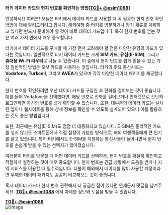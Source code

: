 **터키 데이터 카드의 현지 번호를 확인하는 방법[[TG💪+ @esim1088](https://t.me/s/esim1088)]**

안녕하세요 여러분! 오늘은 터키에서 데이터 카드를 사용할 때 꼭 필요한 현지 번호 확인 방법에 대해 알려드리려고 합니다. 해외여행 중 터키를 방문하거나 장기 체류를 계획하고 있다면 반드시 준비해야 할 것이 바로 데이터 카드입니다. 특히 현지 번호를 얻는 것은 여러 가지 면에서 매우 중요합니다.

터키에서 데이터 카드를 구매할 때 가장 먼저 고려해야 할 점은 다양한 유형의 카드가 있다는 것입니다. 일반적으로 터키 데이터 카드는 크게 **SIM 카드**, **유심(E-SIM)**, 그리고 **휴대용 Wi-Fi 라우터**로 나눌 수 있습니다. 이 중에서 현지 번호를 쉽게 얻을 수 있는 가장 일반적인 방법은 SIM 카드를 사용하는 것입니다. 터키의 주요 통신사로는 **Vodafone**, **Turkcell**, 그리고 **AVEA**가 있으며 각각 다양한 데이터 패키지를 제공합니다.

현지 번호를 확인하려면 우선 데이터 카드를 구입한 후 전화를 걸어보는 것이 좋습니다. 예를 들어 Vodafone을 선택했다면, 해당 번호로 전화를 걸어보거나 인터넷으로 간단히 로그인하면 자신의 번호를 쉽게 확인할 수 있습니다. 또한, 대부분의 데이터 카드는 설치된 앱이나 웹사이트를 통해 상세 정보를 확인할 수 있도록 설계되어 있으니 이를 활용하는 것도 좋은 방법입니다.

또한, 최근에는 유심(E-SIM)도 점점 더 대중화되고 있습니다. E-SIM은 물리적인 카드를 넣지 않고도 스마트폰에서 직접 설정이 가능한 방식으로, 해외 여행객들에게 큰 인기를 끌고 있습니다. 특히 터키에서도 E-SIM을 지원하는 통신사들이 늘어나면서 현지 번호를 손쉽게 받을 수 있는 선택지가 많아졌습니다.

여러분이 터키를 방문할 때 어떤 데이터 카드를 선택하든, 현지 번호를 확실히 확인하고 적절하게 설정하는 것이 매우 중요합니다. 현지 번호는 긴급 상황에서 도움을 받거나 지역 서비스를 이용할 때 필수적입니다. 더불어 해외에서 데이터를 많이 사용할 예정이라면 무제한 데이터 패키지도 꼼꼼히 비교해보는 것이 좋습니다.

혹시 데이터 카드나 현지 번호 관련해서 더 궁금한 점이 있다면 언제든지 댓글을 남겨주세요. **[TG💪+ @esim1088](https://t.me/s/esim1088)** 에서 자세한 정보와 도움을 받을 수 있습니다.

**[TG💪+ @esim1088](https://t.me/s/esim1088)**  
![Image](https://i.postimg.cc/Y0z9fWf4/image.png)